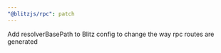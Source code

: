 ```yaml
---
"@blitzjs/rpc": patch
---
```


Add resolverBasePath to Blitz config to change the way rpc routes are generated
